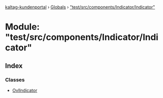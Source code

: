 [kaltag-kundenportal](../README.md) › [Globals](../globals.md) › ["test/src/components/Indicator/Indicator"](_test_src_components_indicator_indicator_.md)

# Module: "test/src/components/Indicator/Indicator"

## Index

### Classes

* [OvlIndicator](../classes/_test_src_components_indicator_indicator_.ovlindicator.md)
